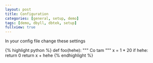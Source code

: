```yaml
---
layout: post
title: Configuration
categories: [general, setup, demo]
tags: [demo, dbyll, dbtek, setup]
fullview: true
---
```


In your config file change these settings

{% highlight python %}
    def foo(hehe):
        """
        Co tam
        """
        x = 1 * 20
        if hehe:
            return 0
        return x + hehe
{% endhighlight %}